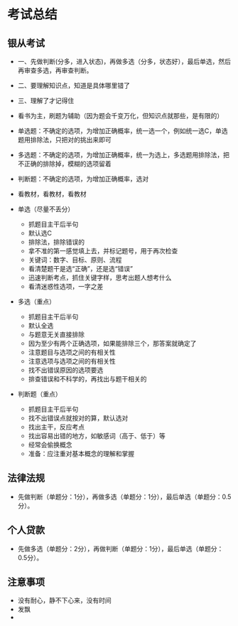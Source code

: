 # 考试总结

## 银从考试
* 一、先做判断(分多，进入状态)，再做多选（分多，状态好），最后单选，然后再审查多选，再审查判断。
* 二、要理解知识点，知道是具体哪里错了
* 三、理解了才记得住
* 看书为主，刷题为辅助（因为题会千变万化，但知识点就那些，是有限的）
* 单选题：不确定的选项，为增加正确概率，统一选一个，例如统一选C，单选题用排除法，只把对的挑出来即可
* 多选题：不确定的选项，为增加正确概率，统一为选上，多选题用排除法，把不正确的排除掉，模糊的选项留着
* 判断题：不确定的选项，为增加正确概率，选对
* 看教材，看教材，看教材

* 单选（尽量不丢分）
  * 抓题目主干后半句
  * 默认选C
  * 排除法，排除错误的
  * 拿不准的第一感觉填上去，并标记题号，用于再次检查
  * 关键词：数字、目标、原则、流程
  * 看清楚题干是选“正确”，还是选“错误”
  * 迅速判断考点，抓住关键字样，思考出题人想考什么
  * 看清迷惑性选项，一字之差
* 多选（重点）
  * 抓题目主干后半句
  * 默认全选
  * 与题意无关直接排除
  * 因为至少有两个正确选项，如果能排除三个，那答案就确定了
  * 注意题目与选项之间的有相关性
  * 注意选项与选项之间的有相关性
  * 找不出错误原因的选项要选
  * 排查错误和不科学的，再找出与题干相关的
* 判断题（重点）
  * 抓题目主干后半句
  * 找不出错误点就按对的算，默认选对
  * 找出主干，反应考点
  * 找出容易出错的地方，如敏感词（高于、低于）等
  * 经常会偷换概念
  * 准备：应注重对基本概念的理解和掌握		

## 法律法规

* 先做判断（单题分：1分），再做多选（单题分：1分），最后单选（单题分：0.5分）。

## 个人贷款
	
* 先做多选（单题分：2分），再做判断（单题分：1分），最后单选（单题分：0.5分）。

## 注意事项
	
* 没有耐心，静不下心来，没有时间 
* 发飘
* 





